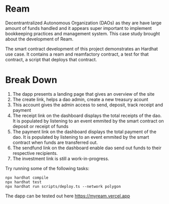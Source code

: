 # Ream

Decentrantralized Autonomous Organization (DAOs) as they are have large amount of funds handled and it appears super  important to implement bookkeeping practices and management system. This case study brought about the development of Ream.

The  smart contract development of this project demonstrates an Hardhat use case. It contains a ream and reamfactory contract, a test for that contract, a  script that deploys that contract.

# Break Down

1. The dapp presents a landing page that gives an overview of the site
2. The create link, helps a dao admin, create a new treasury acount
3. This account gives the admin access to send, deposit, track receipt and payment
4. The receipt link on the dashboard displays the total receipts of the dao. It is populated by listening to an event emmited by the smart contract on deposit or receipt of funds
5. The payment link on the dashboard displays the total payment of the dao. It is populated by listening to an event emmited by the smart contract when funds are transferred out.
6. The sendfund link on the dashboard enable dao send out funds to their respective recipients.
7. The investment link is still a work-in-progress.

Try running some of the following tasks:

```shell
npx hardhat compile
npx hardhat test
npx hardhat run scripts/deploy.ts --network polygon
```

The dapp can be tested out here https://myream.vercel.app


